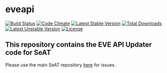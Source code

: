 # eveapi

[![Build Status](https://travis-ci.org/eveseat/eveapi.svg?branch=master)](https://travis-ci.org/eveseat/eveapi)
[![Code Climate](https://codeclimate.com/github/eveseat/eveapi/badges/gpa.svg)](https://codeclimate.com/github/eveseat/eveapi)
[![Latest Stable Version](https://poser.pugx.org/eveseat/eveapi/v/stable)](https://packagist.org/packages/eveseat/eveapi)
[![Total Downloads](https://poser.pugx.org/eveseat/eveapi/downloads)](https://packagist.org/packages/eveseat/eveapi)
[![Latest Unstable Version](https://poser.pugx.org/eveseat/eveapi/v/unstable)](https://packagist.org/packages/eveseat/eveapi)
[![License](https://poser.pugx.org/eveseat/eveapi/license)](https://packagist.org/packages/eveseat/eveapi)

## This repository contains the EVE API Updater code for SeAT
Please use the main SeAT repository [here](https://github.com/eveseat/seat) for issues.
